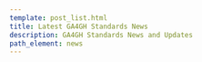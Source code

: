 ```yaml
---
template: post_list.html
title: Latest GA4GH Standards News
description: GA4GH Standards News and Updates
path_element: news
---
```

